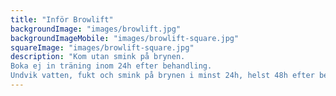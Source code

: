 ```yaml
---
title: "Inför Browlift"
backgroundImage: "images/browlift.jpg"
backgroundImageMobile: "images/browlift-square.jpg"
squareImage: "images/browlift-square.jpg"
description: "Kom utan smink på brynen.
Boka ej in träning inom 24h efter behandling.
Undvik vatten, fukt och smink på brynen i minst 24h, helst 48h efter behandling"
---
```

